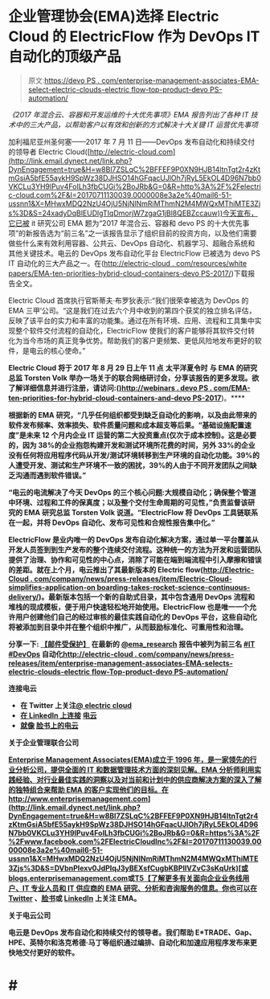 # 企业管理协会(EMA)选择 Electric Cloud 的 ElectricFlow 作为 DevOps IT 自动化的顶级产品

> 原文:[https://devo PS . com/enterprise-management-associates-EMA-select-electric-clouds-electric flow-top-product-devo PS-automation/](https://devops.com/enterprise-management-associates-ema-selects-electric-clouds-electricflow-top-product-devops-automation/)

*《2017 年混合云、容器和开发运维的十大优先事项》EMA 报告列出了各种 IT 技术中的三大产品，以帮助客户以有效和创新的方式解决十大关键 IT 运营优先事项*

加利福尼亚州圣何塞——2017 年 7 月 11 日——DevOps 发布自动化和持续交付的领导者 Electric Cloud([http://electric-cloud.com](http://link.email.dynect.net/link.php?DynEngagement=true&H=w8Bl7ZSLqC%2BFFEF9P0XN9HJB14ltnTgt2r4zKtmGsiA5bfE55aykH9SpWz38DJHSO14hGFqacUJlOh7jRyL5EkOL4D96N7bb0VKCLu3YH9lPuv4FoILh3fbCUGi%2BoJRb&G=0&R=http%3A%2F%2Felectric-cloud.com%2F&I=20170711130039.0000008e3a2e%40mail6-51-ussnn1&X=MHwxMDQ2NzU4OjU5NjNlNmRiMThmN2M4MWQxMThiMTE3Zjs%3D&S=24xadyDqBlEUDlgTIqDmorjW7zgaG1jBl8QEBZccauw))今天宣布，它已被 it 研究公司 EMA 题为“2017 年混合云、容器和 devo PS 的十大优先事项”的新报告选为“前三名”之一该报告显示了组织目前的投资方向，以及他们需要做些什么来有效利用容器、公共云、DevOps 自动化、机器学习、超融合系统和其他关键技术。电云的 DevOps 发布自动化平台 ElectricFlow 已被选为 devo PS IT 自动化的三大产品之一。在([http://electric-cloud . com/resources/white papers/EMA-ten-priorities-hybrid-cloud-containers-devo PS-2017/](http://link.email.dynect.net/link.php?DynEngagement=true&H=w8Bl7ZSLqC%2BFFEF9P0XN9HJB14ltnTgt2r4zKtmGsiA5bfE55aykH9SpWz38DJHSO14hGFqacUJlOh7jRyL5EkOL4D96N7bb0VKCLu3YH9lPuv4FoILh3fbCUGi%2BoJRb&G=0&R=http%3A%2F%2Felectric-cloud.com%2Fresources%2Fwhitepapers%2Fema-ten-priorities-hybrid-cloud-containers-devops-2017%2F&I=20170711130039.0000008e3a2e%40mail6-51-ussnn1&X=MHwxMDQ2NzU4OjU5NjNlNmRiMThmN2M4MWQxMThiMTE3Zjs%3D&S=woSo0tovwOuyxqo9H3kSZ4bWseu_8_BhKEPUD_MSWV4))下载报告全文。

Electric Cloud 首席执行官斯蒂夫·布罗狄表示:“我们很荣幸被选为 DevOps 的 EMA 三甲’公司。“这是我们在过去六个月中收到的第四个获奖的独立排名评估，反映了该平台的实力和丰富的功能集。通过在所有环境、应用、流程和工具集中实现整个软件交付流程的自动化，ElectricFlow 使我们的客户能够将其软件交付转化为当今市场的真正竞争优势。帮助我们的客户更频繁、更低风险地发布更好的软件，是电云的核心使命。”

**Electric Cloud 将于 2017 年 8 月 29 日上午 11 点** **太平洋夏令时** **与 EMA 的研究总监 Torsten Volk 举办一场关于******的联合网络研讨会，分享该报告的更多发现。欲了解详细信息并进行注册，请访问:(**[**)http://webinars . devo PS . com/EMA-ten-priorities-for-hybrid-cloud-containers-and-devo PS-2017**](http://link.email.dynect.net/link.php?DynEngagement=true&H=w8Bl7ZSLqC%2BFFEF9P0XN9HJB14ltnTgt2r4zKtmGsiA5bfE55aykH9SpWz38DJHSO14hGFqacUJlOh7jRyL5EkOL4D96N7bb0VKCLu3YH9lPuv4FoILh3fbCUGi%2BoJRb&G=0&R=http%3A%2F%2Fwebinars.devops.com%2Fema-ten-priorities-for-hybrid-cloud-containers-and-devops-2017&I=20170711130039.0000008e3a2e%40mail6-51-ussnn1&X=MHwxMDQ2NzU4OjU5NjNlNmRiMThmN2M4MWQxMThiMTE3Zjs%3D&S=Tc9gbO_uyCwejwSA9vUD3VynnN370y7lj0phRBoCFNQ)**)。****

**根据新的 EMA 研究，“几乎任何组织都受到缺乏自动化的影响，以及由此带来的软件发布频率、效率损失、软件质量问题和成本超支等后果。“基础设施配置速度”是未来 12 个月内企业 IT 运营的第二大投资重点(仅次于成本控制)。这是必要的，因为 38%的企业抱怨构建开发和测试环境所花费的时间，另外 33%的企业没有任何将应用程序代码从开发/测试环境转移到生产环境的自动化功能。39%的人遭受开发、测试和生产环境不一致的困扰，39%的人由于不同开发团队之间缺乏沟通而遇到软件错误。”**

**“电云的电流解决了今天 DevOps 的三个核心问题:大规模自动化；确保整个管道中环境、过程和工件的保真度；以及整个交付生命周期的可见性，”负责监督该研究的 EMA 研究总监 Torsten Volk 说道。“ElectricFlow 将 DevOps 工具链联系在一起，并将 DevOps 自动化、发布可见性和合规性报告集中化。”**

**ElectricFlow 是业内唯一的 DevOps 发布自动化解决方案，通过单一平台覆盖从开发人员签到到生产发布的整个连续交付流程。这种统一的方法为开发和运营团队提供了治理、协作和可见性的中心点，消除了可能在端到端流程中引入摩擦和错误的差距。就在上个月，电云推出了其最新版本的 Electric flow([http://Electric-Cloud . com/company/news/press-releases/item/Electric-Cloud-simplifies-application-on boarding-takes-rocket-science-continuous-delivery/](http://link.email.dynect.net/link.php?DynEngagement=true&H=w8Bl7ZSLqC%2BFFEF9P0XN9HJB14ltnTgt2r4zKtmGsiA5bfE55aykH9SpWz38DJHSO14hGFqacUJlOh7jRyL5EkOL4D96N7bb0VKCLu3YH9lPuv4FoILh3fbCUGi%2BoJRb&G=0&R=http%3A%2F%2Felectric-cloud.com%2Fcompany%2Fnews%2Fpress-releases%2Fitem%2Felectric-cloud-simplifies-application-onboarding-takes-rocket-science-continuous-delivery%2F&I=20170711130039.0000008e3a2e%40mail6-51-ussnn1&X=MHwxMDQ2NzU4OjU5NjNlNmRiMThmN2M4MWQxMThiMTE3Zjs%3D&S=iO1cayItOEghFrKtuU-dTMz_FoLKvhFD8mTnaEyT_as))。最新版本包括一个新的自助式目录，其中包含通用 DevOps 流程和堆栈的现成模板，便于用户快速轻松地开始使用。ElectricFlow 也是唯一一个允许用户创建他们自己的经过审核的最佳实践自动化的 DevOps 平台，这些自动化将被添加到目录中并在整个组织中推广，从而鼓励标准化、可重用性和治理。**

**分享一下: [【邮件受保护】](/cdn-cgi/l/email-protection#90bed0f5fcf5f3e4e2f9f3f3fcffe5f4) 在最新的 [@ema_research](http://link.email.dynect.net/link.php?DynEngagement=true&H=w8Bl7ZSLqC%2BFFEF9P0XN9HJB14ltnTgt2r4zKtmGsiA5bfE55aykH9SpWz38DJHSO14hGFqacUJlOh7jRyL5EkOL4D96N7bb0VKCLu3YH9lPuv4FoILh3fbCUGi%2BoJRb&G=0&R=https%3A%2F%2Ftwitter.com%2Fema_research&I=20170711130039.0000008e3a2e%40mail6-51-ussnn1&X=MHwxMDQ2NzU4OjU5NjNlNmRiMThmN2M4MWQxMThiMTE3Zjs%3D&S=X3-HtEykMugG3HY_GdAdasU8T8N6j7Zl6758MYTPcbo) 报告中被列为前三名 [#IT](http://link.email.dynect.net/link.php?DynEngagement=true&H=w8Bl7ZSLqC%2BFFEF9P0XN9HJB14ltnTgt2r4zKtmGsiA5bfE55aykH9SpWz38DJHSO14hGFqacUJlOh7jRyL5EkOL4D96N7bb0VKCLu3YH9lPuv4FoILh3fbCUGi%2BoJRb&G=0&R=https%3A%2F%2Ftwitter.com%2Fsearch%3Fq%3D%2523IT%26src%3Dtypd&I=20170711130039.0000008e3a2e%40mail6-51-ussnn1&X=MHwxMDQ2NzU4OjU5NjNlNmRiMThmN2M4MWQxMThiMTE3Zjs%3D&S=Hq5NLSWCgYuJxayNvMw0ehJOmoTqNZ8MPU4fKwTNKsM) [#DevOps](http://link.email.dynect.net/link.php?DynEngagement=true&H=w8Bl7ZSLqC%2BFFEF9P0XN9HJB14ltnTgt2r4zKtmGsiA5bfE55aykH9SpWz38DJHSO14hGFqacUJlOh7jRyL5EkOL4D96N7bb0VKCLu3YH9lPuv4FoILh3fbCUGi%2BoJRb&G=0&R=https%3A%2F%2Ftwitter.com%2Fsearch%3Fq%3D%2523DevOps%26src%3Dtypd&I=20170711130039.0000008e3a2e%40mail6-51-ussnn1&X=MHwxMDQ2NzU4OjU5NjNlNmRiMThmN2M4MWQxMThiMTE3Zjs%3D&S=Clm3pkxRnEjTRGJeohpzt2BhJ8zC9pjFpmIPqrQf9vs) 自动化[http://electric-cloud . com/company/news/press-releases/item/enterprise-management-associates-EMA-selects-electric-clouds-electric flow-Top-product-devo PS-automation/](http://link.email.dynect.net/link.php?DynEngagement=true&H=w8Bl7ZSLqC%2BFFEF9P0XN9HJB14ltnTgt2r4zKtmGsiA5bfE55aykH9SpWz38DJHSO14hGFqacUJlOh7jRyL5EkOL4D96N7bb0VKCLu3YH9lPuv4FoILh3fbCUGi%2BoJRb&G=0&R=http%3A%2F%2Felectric-cloud.com%2Fcompany%2Fnews%2Fpress-releases%2Fitem%2Fenterprise-management-associates-ema-selects-electric-clouds-electricflow-top-product-devops-automation%2F&I=20170711130039.0000008e3a2e%40mail6-51-ussnn1&X=MHwxMDQ2NzU4OjU5NjNlNmRiMThmN2M4MWQxMThiMTE3Zjs%3D&S=-EALEu_FQOrlEVoRS7xNNwzrkFwYVYxtsc595TDuruI)**

****连接电云****

*   **在 Twitter 上关注[@ electric cloud](http://link.email.dynect.net/link.php?DynEngagement=true&H=w8Bl7ZSLqC%2BFFEF9P0XN9HJB14ltnTgt2r4zKtmGsiA5bfE55aykH9SpWz38DJHSO14hGFqacUJlOh7jRyL5EkOL4D96N7bb0VKCLu3YH9lPuv4FoILh3fbCUGi%2BoJRb&G=0&R=https%3A%2F%2Ftwitter.com%2Felectriccloud&I=20170711130039.0000008e3a2e%40mail6-51-ussnn1&X=MHwxMDQ2NzU4OjU5NjNlNmRiMThmN2M4MWQxMThiMTE3Zjs%3D&S=Z0K0aEMbXOfgOgbTMrbSG15vdBpnx-ZaJ1cS180e2es)**
*   **[在 LinkedIn 上连接](http://link.email.dynect.net/link.php?DynEngagement=true&H=w8Bl7ZSLqC%2BFFEF9P0XN9HJB14ltnTgt2r4zKtmGsiA5bfE55aykH9SpWz38DJHSO14hGFqacUJlOh7jRyL5EkOL4D96N7bb0VKCLu3YH9lPuv4FoILh3fbCUGi%2BoJRb&G=0&R=https%3A%2F%2Ftwitter.com%2Felectriccloud&I=20170711130039.0000008e3a2e%40mail6-51-ussnn1&X=MHwxMDQ2NzU4OjU5NjNlNmRiMThmN2M4MWQxMThiMTE3Zjs%3D&S=Z0K0aEMbXOfgOgbTMrbSG15vdBpnx-ZaJ1cS180e2es) [电云](http://link.email.dynect.net/link.php?DynEngagement=true&H=w8Bl7ZSLqC%2BFFEF9P0XN9HJB14ltnTgt2r4zKtmGsiA5bfE55aykH9SpWz38DJHSO14hGFqacUJlOh7jRyL5EkOL4D96N7bb0VKCLu3YH9lPuv4FoILh3fbCUGi%2BoJRb&G=0&R=https%3A%2F%2Fwww.linkedin.com%2Fcompany%2Felectric-cloud&I=20170711130039.0000008e3a2e%40mail6-51-ussnn1&X=MHwxMDQ2NzU4OjU5NjNlNmRiMThmN2M4MWQxMThiMTE3Zjs%3D&S=NTvtm6d3bNyM0ck9T0SWYe9ZG2_deL0nq61zZ7O0l5Q)**
*   **[就像](http://link.email.dynect.net/link.php?DynEngagement=true&H=w8Bl7ZSLqC%2BFFEF9P0XN9HJB14ltnTgt2r4zKtmGsiA5bfE55aykH9SpWz38DJHSO14hGFqacUJlOh7jRyL5EkOL4D96N7bb0VKCLu3YH9lPuv4FoILh3fbCUGi%2BoJRb&G=0&R=https%3A%2F%2Fwww.linkedin.com%2Fcompany%2Felectric-cloud&I=20170711130039.0000008e3a2e%40mail6-51-ussnn1&X=MHwxMDQ2NzU4OjU5NjNlNmRiMThmN2M4MWQxMThiMTE3Zjs%3D&S=NTvtm6d3bNyM0ck9T0SWYe9ZG2_deL0nq61zZ7O0l5Q) [脸书上的电云](http://link.email.dynect.net/link.php?DynEngagement=true&H=w8Bl7ZSLqC%2BFFEF9P0XN9HJB14ltnTgt2r4zKtmGsiA5bfE55aykH9SpWz38DJHSO14hGFqacUJlOh7jRyL5EkOL4D96N7bb0VKCLu3YH9lPuv4FoILh3fbCUGi%2BoJRb&G=0&R=https%3A%2F%2Fwww.facebook.com%2FElectricCloudInc%2F&I=20170711130039.0000008e3a2e%40mail6-51-ussnn1&X=MHwxMDQ2NzU4OjU5NjNlNmRiMThmN2M4MWQxMThiMTE3Zjs%3D&S=DVbnPIexv0JdPIqJ3yBEXsfCugbKBPllVZvC3sKqUrk)**

****关于企业管理联合公司****

**[Enterprise Management Associates(EMA)成立于 1996 年，是一家领先的行业分析公司，提供全面的 IT 和数据管理技术方面的深刻见解。EMA 分析师利用实践经验、对行业最佳实践的洞察以及对当前和计划中的供应商解决方案的深入了解的独特组合来帮助 EMA 的客户实现他们的目标。在 http://www.enterprisemanagement.com](http://link.email.dynect.net/link.php?DynEngagement=true&H=w8Bl7ZSLqC%2BFFEF9P0XN9HJB14ltnTgt2r4zKtmGsiA5bfE55aykH9SpWz38DJHSO14hGFqacUJlOh7jRyL5EkOL4D96N7bb0VKCLu3YH9lPuv4FoILh3fbCUGi%2BoJRb&G=0&R=https%3A%2F%2Fwww.facebook.com%2FElectricCloudInc%2F&I=20170711130039.0000008e3a2e%40mail6-51-ussnn1&X=MHwxMDQ2NzU4OjU5NjNlNmRiMThmN2M4MWQxMThiMTE3Zjs%3D&S=DVbnPIexv0JdPIqJ3yBEXsfCugbKBPllVZvC3sKqUrk)[或 blogs.enterprisemanagement.com](http://link.email.dynect.net/link.php?DynEngagement=true&H=w8Bl7ZSLqC%2BFFEF9P0XN9HJB14ltnTgt2r4zKtmGsiA5bfE55aykH9SpWz38DJHSO14hGFqacUJlOh7jRyL5EkOL4D96N7bb0VKCLu3YH9lPuv4FoILh3fbCUGi%2BoJRb&G=0&R=http%3A%2F%2Fwww.enterprisemanagement.com&I=20170711130039.0000008e3a2e%40mail6-51-ussnn1&X=MHwxMDQ2NzU4OjU5NjNlNmRiMThmN2M4MWQxMThiMTE3Zjs%3D&S=5vBHG5tgFw9sg5R75KMJP_NZ1jaBYgxKXrJ65mve3fE)或[T5【了解更多有关面向企业业务线用户、IT 专业人员和 IT 供应商的 EMA 研究、分析和咨询服务的信息。你也可以在](http://link.email.dynect.net/link.php?DynEngagement=true&H=w8Bl7ZSLqC%2BFFEF9P0XN9HJB14ltnTgt2r4zKtmGsiA5bfE55aykH9SpWz38DJHSO14hGFqacUJlOh7jRyL5EkOL4D96N7bb0VKCLu3YH9lPuv4FoILh3fbCUGi%2BoJRb&G=0&R=http%3A%2F%2Fblogs.enterprisemanagement.com&I=20170711130039.0000008e3a2e%40mail6-51-ussnn1&X=MHwxMDQ2NzU4OjU5NjNlNmRiMThmN2M4MWQxMThiMTE3Zjs%3D&S=ZJ8oNj5rkvrFoqzgPt_dYWGJHL4IwS_cgnw-0KSRwXI) [Twitter](http://link.email.dynect.net/link.php?DynEngagement=true&H=w8Bl7ZSLqC%2BFFEF9P0XN9HJB14ltnTgt2r4zKtmGsiA5bfE55aykH9SpWz38DJHSO14hGFqacUJlOh7jRyL5EkOL4D96N7bb0VKCLu3YH9lPuv4FoILh3fbCUGi%2BoJRb&G=0&R=https%3A%2F%2Ftwitter.com%2Fema_research&I=20170711130039.0000008e3a2e%40mail6-51-ussnn1&X=MHwxMDQ2NzU4OjU5NjNlNmRiMThmN2M4MWQxMThiMTE3Zjs%3D&S=X3-HtEykMugG3HY_GdAdasU8T8N6j7Zl6758MYTPcbo) 、[脸书](http://link.email.dynect.net/link.php?DynEngagement=true&H=w8Bl7ZSLqC%2BFFEF9P0XN9HJB14ltnTgt2r4zKtmGsiA5bfE55aykH9SpWz38DJHSO14hGFqacUJlOh7jRyL5EkOL4D96N7bb0VKCLu3YH9lPuv4FoILh3fbCUGi%2BoJRb&G=0&R=https%3A%2F%2Fwww.facebook.com%2Fenterprisemanagementassociates&I=20170711130039.0000008e3a2e%40mail6-51-ussnn1&X=MHwxMDQ2NzU4OjU5NjNlNmRiMThmN2M4MWQxMThiMTE3Zjs%3D&S=hXyABF7eH39eM0U3FXR2X33e-HTqEVC0OWRXl0zUZuA)或 [LinkedIn](http://link.email.dynect.net/link.php?DynEngagement=true&H=w8Bl7ZSLqC%2BFFEF9P0XN9HJB14ltnTgt2r4zKtmGsiA5bfE55aykH9SpWz38DJHSO14hGFqacUJlOh7jRyL5EkOL4D96N7bb0VKCLu3YH9lPuv4FoILh3fbCUGi%2BoJRb&G=0&R=https%3A%2F%2Fwww.linkedin.com%2Fcompany-beta%2F25620%2F&I=20170711130039.0000008e3a2e%40mail6-51-ussnn1&X=MHwxMDQ2NzU4OjU5NjNlNmRiMThmN2M4MWQxMThiMTE3Zjs%3D&S=TEo7VjkozWPtF1bgIKrSVcE2DwhFYJTAA9mAF6kqj5E) 上关注 EMA。**

****关于电云公司****

**电云是 DevOps 发布自动化和持续交付的领导者。我们帮助 E*TRADE、Gap、HPE、英特尔和洛克希德·马丁等组织通过编排、自动化和加速应用程序发布来更快地交付更好的软件。**

# **#**